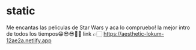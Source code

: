 # static

Me encantas las peliculas de Star Wars y aca lo compruebo! la mejor intro de todos los tiempos😁😎😎🎇✨
 link 👉🏻  https://aesthetic-lokum-12ae2a.netlify.app
